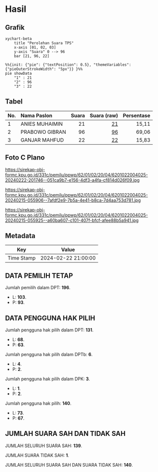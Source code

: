 # Hasil

## Grafik

```mermaid
xychart-beta
    title "Perolehan Suara TPS"
    x-axis [01, 02, 03]
    y-axis "Suara" 0 --> 96
    bar [21, 96, 22]
```

```mermaid
%%{init: {"pie": {"textPosition": 0.5}, "themeVariables": {"pieOuterStrokeWidth": "5px"}} }%%
pie showData
    "1" : 21
    "2" : 96
    "3" : 22
```

## Tabel

| No. | Nama Paslon    | Suara | Suara (raw) | Persentase |
|:--- |:-------------- | -----:| -----------:| ----------:|
| 1   | ANIES MUHAIMIN | 21    | [21][p-1]   | 15,11      |
| 2   | PRABOWO GIBRAN | 96    | [96][p-2]   | 69,06      |
| 3   | GANJAR MAHFUD  | 22    | [22][p-3]   | 15,83      |


[p-1]: https://github.com/gigit-pemilu/pemilu-2024-62-kalimantan-tengah/blob/main/pilpres/hitung-suara/sub/62-kalimantan-tengah/sub/01-kotawaringin-barat/sub/02-arut-selatan/sub/2004-pasir-panjang/sub/025-tps/sub/paslon-1.txt
[p-2]: https://github.com/gigit-pemilu/pemilu-2024-62-kalimantan-tengah/blob/main/pilpres/hitung-suara/sub/62-kalimantan-tengah/sub/01-kotawaringin-barat/sub/02-arut-selatan/sub/2004-pasir-panjang/sub/025-tps/sub/paslon-2.txt
[p-3]: https://github.com/gigit-pemilu/pemilu-2024-62-kalimantan-tengah/blob/main/pilpres/hitung-suara/sub/62-kalimantan-tengah/sub/01-kotawaringin-barat/sub/02-arut-selatan/sub/2004-pasir-panjang/sub/025-tps/sub/paslon-3.txt

## Foto C Plano

https://sirekap-obj-formc.kpu.go.id/331c/pemilu/ppwp/62/01/02/20/04/6201022004025-20240222-201746--051ca9b7-e156-4df3-a4fa-cf814d026f09.jpg

https://sirekap-obj-formc.kpu.go.id/331c/pemilu/ppwp/62/01/02/20/04/6201022004025-20240215-055906--7afdf2e9-7b5a-4e41-b8ca-7d4aa753d781.jpg

https://sirekap-obj-formc.kpu.go.id/331c/pemilu/ppwp/62/01/02/20/04/6201022004025-20240215-055925--a60ba607-c101-407f-bfcf-afee88b5a941.jpg


## Metadata

| Key        | Value               |
| ---------- | ------------------- |
| Time Stamp | 2024-02-22 21:00:00 |


## DATA PEMILIH TETAP

Jumlah pemilih dalam DPT: **196**.
 * L: **103**.
 * P: **93**.

## DATA PENGGUNA HAK PILIH

Jumlah pengguna hak pilih dalam DPT: **131**.
 * L: **68**.
 * P: **63**.

Jumlah pengguna hak pilih dalam DPTb: **6**.
 * L: **4**.
 * P: **2**.

Jumlah pengguna hak pilih dalam DPK: **3**.
 * L: **1**.
 * P: **2**.

Jumlah pengguna hak pilih: **140**.
 * L: **73**.
 * P: **67**.

## JUMLAH SUARA SAH DAN TIDAK SAH

JUMLAH SELURUH SUARA SAH: **139**.

JUMLAH SUARA TIDAK SAH: **1**.

JUMLAH SELURUH SUARA SAH DAN SUARA TIDAK SAH: **140**.


